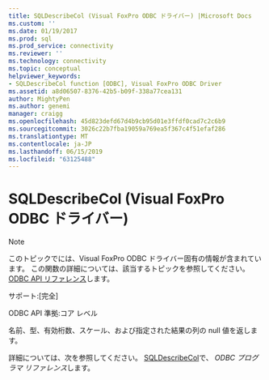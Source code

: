 ```yaml
---
title: SQLDescribeCol (Visual FoxPro ODBC ドライバー) |Microsoft Docs
ms.custom: ''
ms.date: 01/19/2017
ms.prod: sql
ms.prod_service: connectivity
ms.reviewer: ''
ms.technology: connectivity
ms.topic: conceptual
helpviewer_keywords:
- SQLDescribeCol function [ODBC], Visual FoxPro ODBC Driver
ms.assetid: a8d06507-8376-42b5-b09f-338a77cea131
author: MightyPen
ms.author: genemi
manager: craigg
ms.openlocfilehash: 45d823defd67d4b9cb95d01e3ffdf0cad7c2c6b9
ms.sourcegitcommit: 3026c22b7fba19059a769ea5f367c4f51efaf286
ms.translationtype: MT
ms.contentlocale: ja-JP
ms.lasthandoff: 06/15/2019
ms.locfileid: "63125488"
---
```

# <a name="sqldescribecol-visual-foxpro-odbc-driver"></a>SQLDescribeCol (Visual FoxPro ODBC ドライバー)
> [!NOTE]  
>  このトピックでには、Visual FoxPro ODBC ドライバー固有の情報が含まれています。 この関数の詳細については、該当するトピックを参照してください。 [ODBC API リファレンス](../../odbc/reference/syntax/odbc-api-reference.md)します。  
  
 サポート:[完全]  
  
 ODBC API 準拠:コア レベル  
  
 名前、型、有効桁数、スケール、および指定された結果の列の null 値を返します。  
  
 詳細については、次を参照してください。 [SQLDescribeCol](../../odbc/reference/syntax/sqldescribecol-function.md)で、 *ODBC プログラマ リファレンス*します。
